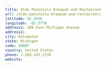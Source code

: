 ```yaml
---
title: Olde Peninsula Brewpub and Restaurant
url: /olde-peninsula-brewpub-and-restaurant/
latitude: 42.2936
longitude: -85.5778
address1: 200 East Michigan Avenue
address2: 
city: Kalamazoo
state: Michigan
code: 49007
country: United States
phone: 1-269-343-2739
website: 
---
```


